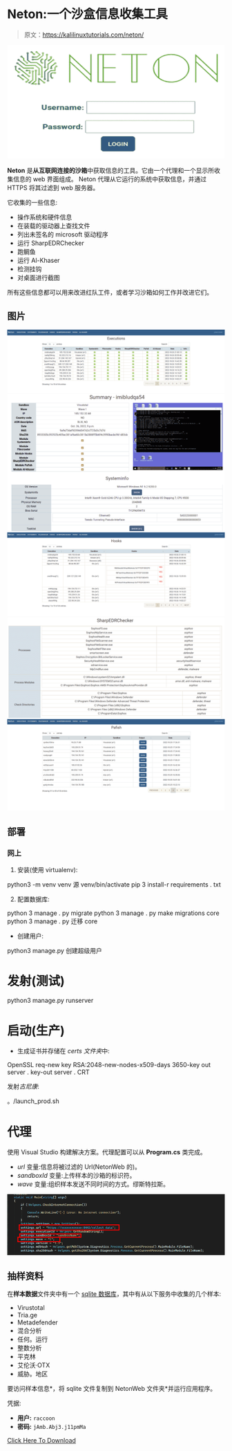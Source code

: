 # Neton:一个沙盒信息收集工具

> 原文：<https://kalilinuxtutorials.com/neton/>

[![](img//9da62a6c880c3caef7d52c973b746569.png)](https://blogger.googleusercontent.com/img/b/R29vZ2xl/AVvXsEir0wyOUhGqHMgr2ZLHWBB6AdlE9oKyNp1pXwxaiLbhPBjI2xx8D2C6SezGwmItXFbInmoVSpbyAPSqrZLb9lzDZcU6pvCpImnLW9XmFwmRFRTWg6Ni44Bs_vYiOxzqp4nOMEEK0sGoHk2gh2peouI4BHQgJBFGjX2I0yBf426lRuTU17cRjR5brFyb/s728/Neton.png)

**Neton** 是**从互联网连接的沙箱**中获取信息的工具。它由一个代理和一个显示所收集信息的 web 界面组成。
Neton 代理从它运行的系统中获取信息，并通过 HTTPS 将其过滤到 web 服务器。

它收集的一些信息:

*   操作系统和硬件信息
*   在装载的驱动器上查找文件
*   列出未签名的 microsoft 驱动程序
*   运行 SharpEDRChecker
*   跑鲷鱼
*   运行 Al-Khaser
*   检测挂钩
*   对桌面进行截图

所有这些信息都可以用来改进红队工件，或者学习沙箱如何工作并改进它们。

## 图片

![](img//37056ebffc32b86e71616debaef1692b.png)![](img//f0d3f6d212ad85cb4be50b04e7f665cb.png)![](img//16239494466bc2f3ed2276635f6a83d7.png)![](img//6da23d72936a7d35c86b913f37f0570c.png)![](img//21fa20d73779a831e8480a55abf15162.png)

## 部署

### 网上

1.  安装(使用 virtualenv):

python3 -m venv venv
源 venv/bin/activate
pip 3 install-r requirements . txt

2.  配置数据库:

python 3 manage . py migrate
python 3 manage . py make migrations core
python 3 manage . py 迁移 core

*   创建用户:

python3 manage.py 创建超级用户

# 发射(测试)

python3 manage.py runserver

# 启动(生产)

*   生成证书并存储在 *certs 文件夹*中:

OpenSSL req-new key RSA:2048-new-nodes-x509-days 3650-key out server . key-out server . CRT

发射*古尼康*:

。/launch_prod.sh

# 代理

使用 Visual Studio 构建解决方案。代理配置可以从 **Program.cs** 类完成。

*   *url* 变量:信息将被过滤的 Url(NetonWeb 的)。
*   *sandboxId* 变量:上传样本的沙箱的标识符。
*   *wave* 变量:组织样本发送不同时间的方式。缪斯特拉斯。

![](img//4108de8418342f4ec438f97da0b264f3.png)

## 抽样资料

在**样本数据**文件夹中有一个 [sqlite 数据库](https://github.com/Aetsu/Neton/blob/main/Sample%20data/db.sqlite3)，其中有从以下服务中收集的几个样本:

*   Virustotal
*   Tria.ge
*   Metadefender
*   混合分析
*   任何。运行
*   整数分析
*   平克林
*   艾伦沃·OTX
*   威胁。地区

要访问样本信息*，将 sqlite 文件复制到 NetonWeb 文件夹*并运行应用程序。

凭据:

*   **用户:** `raccoon`
*   **密码:** `jAmb.Abj3.j11pmMa`

[Click Here To Download](https://github.com/Aetsu/Neton)